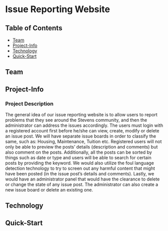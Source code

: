 # Issue Reporting Website

## Table of Contents

- [Team](#team)
- [Project-Info](#project-info)
- [Technology](#technology)
- [Quick-Start](#quick-start)

## Team

## Project-Info
### Project Description
  The general idea of our issue reporting website is to allow users to report problems that they see around the Stevens community, and then the administrator can address the issues accordingly. The users must login with a registered account first before he/she can view, create, modify or delete an issue post. We will have separate issue boards in order to classify the same, such as: Housing, Maintenance, Tuition etc.
  Registered users will not only be able to preview the posts’ details (description and comments) but also comment on the posts. Additionally, all the posts can be sorted by things such as date or type and users will be able to search for certain posts by providing the keyword. We would also utilize the foul language detection technology to try to screen out any harmful content that might have been posted (in the issue post’s details and comments).
  Lastly, we would have an administrator panel that would have the clearance to delete or change the state of any issue post. The administrator can also create a new issue board or delete an existing one.

## Technology

## Quick-Start
